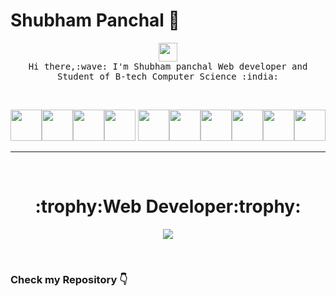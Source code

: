 # Shubham Panchal :wave:
<p align="center">
  <img src="https://user-images.githubusercontent.com/37283/35474109-8780aad4-0381-11e8-9dd8-2210d32151bf.png" width="30px">
 <br>
 <samp>
    Hi there,:wave: I'm Shubham panchal Web developer and Student of B-tech Computer Science :india:
  </samp> 
</p>
<br>
<p align="center">
<img src="https://logo.letskhabar.com/img?tool=java" width="50px"><img src="https://logo.letskhabar.com/img?tool=spring" width="50px"><img src="https://logo.letskhabar.com/img?tool=python" width="50px"><img src="https://logo.letskhabar.com/img?tool=html" width="50px"> <img src="https://logo.letskhabar.com/img?tool=css" width="50px"><img src="https://logo.letskhabar.com/img?tool=bootstrap" width="50px"><img src="https://logo.letskhabar.com/img?tool=js" width="50px"><img src="https://logo.letskhabar.com/img?tool=git" width="50px"><img src="https://logo.letskhabar.com/img?tool=github" width="50px"><img src="https://logo.letskhabar.com/img?tool=ubuntu" width="50px">
</p>
<hr>
<br>
<h1 align="center">:trophy:Web Developer:trophy:</h1>  
<p align="center">
<img  src="https://media-fastly.hackerearth.com/media/hackathon/accolite-java-developer-hiring-challenge/images/ee6dcb72-9-Hire_Accolite-15%20(1).jpg">
</p>
<br>
<h3> Check my Repository 👇</h3>

